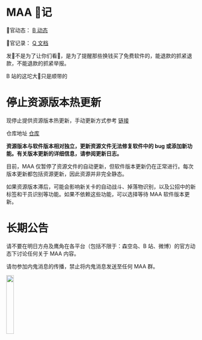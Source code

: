 # MAA 💩记

💩官动态： [B 动态](https://www.bilibili.com/opus/988906607817523221)

💩官记录： [Q 文档](https://docs.qq.com/doc/DQ2dFUnREaURZUWt0)

发💩不是为了让你们看💩，是为了提醒那些换钱买了免费软件的，能退款的抓紧退款，不能退款的抓紧举报。

B 站的这坨大💩只是顺带的

# 停止资源版本热更新

现停止提供资源版本热更新，手动更新方式参考 [链接](https://github.com/MaaAssistantArknights/MaaAssistantArknights/issues/10033)

仓库地址 [仓库](https://github.com/MaaAssistantArknights/MaaResource)

**资源版本与软件版本相对独立，更新资源文件无法修复软件中的 bug 或添加新功能。有关版本更新的详细信息，请参阅更新日志。**

目前，MAA 仅暂停了资源文件的自动更新，但软件版本更新仍在正常进行。每次版本更新都包括资源更新，因此资源并非完全静态。

如果资源版本滞后，可能会影响新关卡的自动战斗、掉落物识别，以及公招中的新标签和干员识别等功能。如果不依赖这些功能，可以选择等待 MAA 软件版本更新。

# 长期公告

请不要在明日方舟及鹰角在各平台（包括不限于：森空岛、B 站、微博）的官方动态下讨论任何关于 MAA 内容。  

请勿参加内鬼消息的传播，禁止将内鬼消息发送至任何 MAA 群。  

<img src="https://ota.maa.plus/MaaAssistantArknights/api/announcements/img/NoSkland.jpg" width="20%" /><br>
